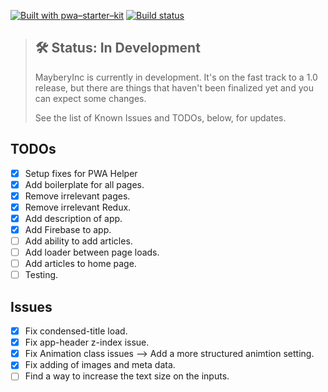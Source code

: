 [![Built with pwa–starter–kit](https://img.shields.io/badge/built_with-pwa–starter–kit_-blue.svg)](https://github.com/Polymer/pwa-starter-kit "Built with pwa–starter–kit")
[![Build status](https://api.travis-ci.org/Polymer/pwa-starter-kit.svg?branch=master)](https://travis-ci.org/Polymer/pwa-starter-kit)

> ## 🛠 Status: In Development
> MayberyInc is currently in development. It's on the fast track to a 1.0 release, but there are things that haven't been finalized yet and you can expect some changes.
>
> See the list of Known Issues and TODOs, below, for updates.

## TODOs

- [x] Setup fixes for PWA Helper
- [x] Add boilerplate for all pages.
- [x] Remove irrelevant pages.
- [x] Remove irrelevant Redux.
- [x] Add description of app.
- [x] Add Firebase to app.
- [ ] Add ability to add articles.
- [ ] Add loader between page loads.
- [ ] Add articles to home page.
- [ ] Testing.
## Issues
- [x] Fix condensed-title load.
- [x] Fix app-header z-index issue.
- [x] Fix Animation class issues --> Add a more structured animtion setting.
- [x] Fix adding of images and meta data.
- [ ] Find a way to increase the text size on the inputs.
